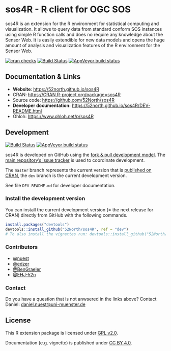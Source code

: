 
<!-- README.md is generated from README.Rmd. Please edit that file -->

# sos4R - R client for OGC SOS

sos4R is an extension for the R environment for statistical computing
and visualization. It allows to query data from standard conform SOS
instances using simple R function calls and does no require any
knowledge about the Sensor Web. It is easily extendible for new data
models and opens the huge amount of analysis and visualization features
of the R environment for the Sensor Web.

[![cran
checks](https://cranchecks.info/badges/summary/sos4R)](https://cran.r-project.org/web/checks/check_results_sos4R.html)
[![Build
Status](https://travis-ci.org/52North/sos4R.png)](https://travis-ci.org/52North/sos4R)
[![AppVeyor build
status](https://ci.appveyor.com/api/projects/status/github/nuest/sos4R?branch=master&svg=true)](https://ci.appveyor.com/project/nuest/sos4R)

## Documentation & Links

  - **Website**: <https://52north.github.io/sos4R>
  - CRAN: <https://CRAN.R-project.org/package=sos4R>
  - Source code: <https://github.com/52North/sos4R>
  - **Developer documentation:**
    <https://52north.github.io/sos4R/DEV-README.html>
  - Ohloh: <https://www.ohloh.net/p/sos4R>

## Development

[![Build
Status](https://travis-ci.org/52North/sos4R.png?branch=dev)](https://travis-ci.org/52North/sos4R)
[![AppVeyor build
status](https://ci.appveyor.com/api/projects/status/github/nuest/sos4R?branch=dev&svg=true)](https://ci.appveyor.com/project/nuest/sos4R)

sos4R is developed on GitHub using the [fork & pull development
model](https://help.github.com/articles/using-pull-requests/#fork--pull).
The [main repository’s issue
tracker](https://github.com/52North/sos4R/issues) is used to coordinate
development.

The `master` branch represents the current version that is [published on
CRAN](https://CRAN.R-project.org/package=sos4R), the `dev` branch is the
current development version.

See file `DEV-README.md` for developer documentation.

### Install the development version

You can install the current development version (= the next release for
CRAN) directly from GitHub with the following commands.

``` r
install.packages("devtools")
devtools::install_github("52North/sos4R", ref = "dev")
# To also install the vignettes run: devtools::install_github("52North/sos4R", build_vignettes = TRUE)
```

### Contributors

  - [@nuest](https://github.com/nuest)
  - [@edzer](https://github.com/edzer)
  - [@BenGraeler](https://github.com/BenGraeler)
  - [@EHJ-52n](https://github.com/EHJ-52n)

### Contact

Do you have a question that is not anwsered in the links above? Contact
Daniel: [daniel.nuest@uni-muenster.de](daniel.nuest@uni-muenster.de)

## License

This R extension package is licensed under [GPL
v2.0](https://tldrlegal.com/license/gnu-general-public-license-v2).

Documentation (e.g. vignette) is published under [CC
BY 4.0](http://creativecommons.org/licenses/by/4.0/).
